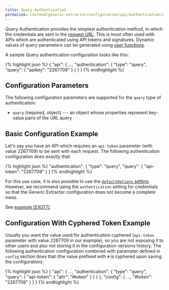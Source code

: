 ```yaml
---
title: Query Authentication
permalink: /extend/generic-extractor/configuration/api/authentication/query/
---
```


Query Authentication provides the simplest authentication method, in which
the credentials are sent in the [request URL](/extend/generic-extractor/tutorial/rest#url).
This is most often used with APIs which are authenticated using API tokens and
signatures. Dynamic values of query parameters can be generated using 
[user functions](/extend/generic-extractor/functions/). 

A sample Query authentication configuration looks like this:

{% highlight json %}
{
    "api": {
        ...,
        "authentication": {
            "type": "query",
            "query": {
                "apikey": "2267709"
            }
        }
    }
}
{% endhighlight %}

## Configuration Parameters
The following configuration parameters are supported for the `query` type of authentication:

- `query` (required, object) --- an object whose properties represent key-value pairs of the URL query

## Basic Configuration Example
Let's say you have an API which requires an `api-token` parameter (with value 2267709) to be sent with
each request. The following authentication configuration does exactly that:

{% highlight json %}
"authentication": {
    "type": "query",
    "query": {
        "api-token": "2267709"
    }
}
{% endhighlight %}

For this use case, it is also possible to use the [`defaultOptions` setting](/extend/generic-extractor/configuration/api/#default-parameters).
However, we recommend using the `authentication` setting for credentials so that the Generic Extractor
configuration does not become a complete mess.

See [example [EX077]](https://github.com/keboola/generic-extractor/tree/master/doc/examples/077-query-auth).

## Configuration With Cyphered Token Example
Usually you want the value used for authentication cyphered (`api-token` parameter with value 2267709 in our example), so you are not exposing it to other users and also not storing it in the configuration versions history. The following authentication configuration combined with parameter defined in `config` section does that (the value prefixed with `#` is cyphered upon saving the configuration):

{% highlight json %}
{
    "api": {
        ...,
        "authentication": {
            "type": "query",
            "query": {
                "api-token": {
                    "attr": "#token"
                }
            }
        }
    },
    "config": {
        ...,
        "#token": "2267709" 
        }
    }
}
{% endhighlight %}
